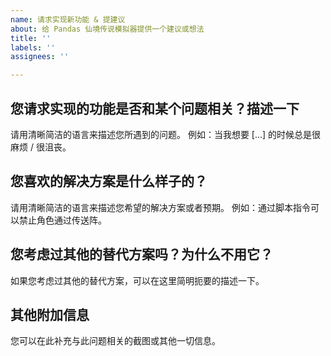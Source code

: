 ```yaml
---
name: 请求实现新功能 & 提建议
about: 给 Pandas 仙境传说模拟器提供一个建议或想法
title: ''
labels: ''
assignees: ''

---
```


<!-- 
提示: 任何被尖括号包含起来的内容都是注释, 当你预览或者发布后注释
是不会被显示出来的. 

注意: 请确保您使用 `@atcommands` 这样的方式来括起一个 GM 指令,
避免圈定到 GitHub 中的其他用户!
-->

## 您请求实现的功能是否和某个问题相关？描述一下

请用清晰简洁的语言来描述您所遇到的问题。
例如：当我想要 [...] 的时候总是很麻烦 / 很沮丧。

## 您喜欢的解决方案是什么样子的？

请用清晰简洁的语言来描述您希望的解决方案或者预期。
例如：通过脚本指令可以禁止角色通过传送阵。

## 您考虑过其他的替代方案吗？为什么不用它？

如果您考虑过其他的替代方案，可以在这里简明扼要的描述一下。

## 其他附加信息

您可以在此补充与此问题相关的截图或其他一切信息。
